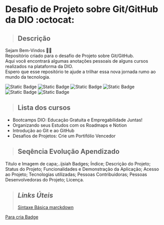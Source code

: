 # **Desafio de Projeto sobre Git/GitHub da DIO** :octocat:

> ## **Descrição**

Sejam Bem-Vindos 👦👧  
Repositório criado para o desafio de Projeto sobre Git/GitHub.  
Aqui você encontrará algumas anotações pessoais de alguns cursos realizados na plataforma da DIO.<br> Espero que esse repositório te ajude a trilhar essa nova jornada rumo ao mundo da tecnologia.

![Static Badge](https://img.shields.io/badge/Status-Em%20Desenvolvimento-gree?style=Em%20Desenvolvimento)
![Static Badge](https://img.shields.io/badge/Git-blue?style=Em%20Desenvolvimento)
![Static Badge](https://img.shields.io/badge/GitHub-gree?style=Em%20Desenvolvimento)
![Static Badge](https://img.shields.io/badge/Empregabilidade-gray?style=Em%20Desenvolvimento)
![Static Badge](https://img.shields.io/badge/Desafios-brown?style=Em%20Desenvolvimento)
![Static Badge](https://img.shields.io/badge/Aprendizado-purple?style=Em%20Desenvolvimento)

> ## **Lista dos cursos**

- Bootcamps DIO: Educação Gratuita e Empregabilidade Juntas!
- Organizando seus Estudos com os Roadmaps e Notion
- Introdução ao Git e ao GitHub
- Desafios de Projetos: Crie um Portifólio Vencedor

> ## **Seqência Evolução Apendizado**

Título e Imagem de capa;..ijsiah
Badges;
Índice;
Descrição do Projeto;
Status do Projeto;
Funcionalidades e Demonstração da Aplicação;
Acesso ao Projeto;
Tecnologias utilizadas;
Pessoas Contribuidoras;
Pessoas Desenvolvedoras do Projeto;
Licença.

> ## **_Links Úteis_**
>
> [Sintaxe Básica marckdown](https://www.markdownguide.org/basic-syntax/)

[Para cria Badge](https://shields.io/)

